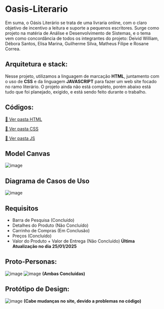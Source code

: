 # Oasis-Literario
Em suma, o Oásis Literário se trata de uma livraria online, com o claro objetivo de incentivo a leitura e suporte a pequenos escritores.
Surge como projeto na matéria de Análise e Desenvolvimento de Sistemas, e o tema vem como concordância de todos os integrantes do projeto: 
Deivid William, Débora Santos, Elisa Marina, Guilherme Silva, Matheus Filipe e Rosane Correa.

## Arquitetura e stack:
Nesse projeto, utilizamos a linguagem de marcação **HTML**, juntamento com o uso de **CSS** e da linguagem **JAVASCRIPT** para fazer um web site focado no ramo literário. 
O projeto ainda não está completo, porém abaixo está tudo que foi planejado, exigido, e está sendo feito durante o trabalho.

## Códigos:
[📁 Ver pasta HTML](./HTML)

[📁 Ver pasta CSS](./CSS)

[📁 Ver pasta JS](./JAVASCRIPT)


## Model Canvas
![image](https://github.com/user-attachments/assets/e7870084-f9c7-4cfc-b04d-be5b3340986c)

## Diagrama de Casos de Uso
![image](https://github.com/user-attachments/assets/8a9d6bbd-2f5f-45ff-b511-cd5217f591e9)

## Requisitos
- Barra de Pesquisa (Concluído)
- Detalhes do Produto (Não Concluído)
- Carrinho de Compras (Em Conclusão)
- Preços (Concluído)
- Valor do Produto + Valor de Entrega (Não Concluído)
  **Última Atualização no dia 25/01/2025**

## Proto-Personas:
![image](https://github.com/user-attachments/assets/59a6091f-b374-4b33-9510-f5c1ec679cf6)
![image](https://github.com/user-attachments/assets/d330df59-8928-4555-9ef8-e9d49befdb24)
**(Ambas Concluídas)**


## Protótipo de Design:
![image](https://github.com/user-attachments/assets/cd44cc04-be9c-43ea-a2af-20a4548e97a3)
**(Cabe mudanças no site, devido a problemas no código)**

  
 
 

